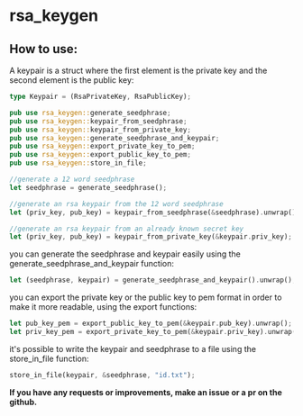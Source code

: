# rsa_keygen

## How to use:
A keypair is a struct where the first element is the private key and the second element is the public key:
``` Rust
type Keypair = (RsaPrivateKey, RsaPublicKey);
```

``` Rust
pub use rsa_keygen::generate_seedphrase;
pub use rsa_keygen::keypair_from_seedphrase;
pub use rsa_keygen::keypair_from_private_key;
pub use rsa_keygen::generate_seedphrase_and_keypair;
pub use rsa_keygen::export_private_key_to_pem;
pub use rsa_keygen::export_public_key_to_pem;
pub use rsa_keygen::store_in_file;

//generate a 12 word seedphrase
let seedphrase = generate_seedphrase();

//generate an rsa keypair from the 12 word seedphrase
let (priv_key, pub_key) = keypair_from_seedphrase(&seedphrase).unwrap();

//generate an rsa keypair from an already known secret key
let (priv_key, pub_key) = keypair_from_private_key(&keypair.priv_key);
```

you can generate the seedphrase and keypair easily using the generate_seedphrase_and_keypair function:
``` Rust
let (seedphrase, keypair) = generate_seedphrase_and_keypair().unwrap();
```

you can export the private key or the public key to pem format in order to make it more readable, using the export functions:
``` Rust 
let pub_key_pem = export_public_key_to_pem(&keypair.pub_key).unwrap();
let priv_key_pem = export_private_key_to_pem(&keypair.priv_key).unwrap();
```

it's possible to write the keypair and seedphrase to a file using the store_in_file function:
``` Rust
store_in_file(keypair, &seedphrase, "id.txt");
```


**If you have any requests or improvements, make an issue or a pr on the github.**